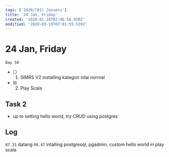 ```yaml
---
tags: ['2020/[01] January']
title: '24 Jan, Friday'
created: '2020-01-24T02:46:58.920Z'
modified: '2020-03-19T07:01:59.539Z'
---
```


# 24 Jan, Friday

`Day 59`

- [ ] 1. SIMRS V2 installing kategori nilai normal
- [X] 2. Play Scala

## Task 2
- up to setting hello world, try CRUD using postgres


## Log
`07.31` datang
`09.47` intalling postgresql, pgadmin, custom hello world in play scala
